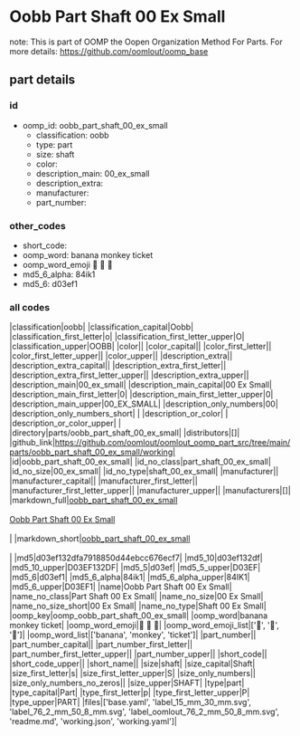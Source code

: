 # Oobb Part Shaft 00 Ex Small  

note: This is part of OOMP the Oopen Organization Method For Parts. For more details: https://github.com/oomlout/oomp_base

##  part details





### id
* oomp_id: oobb_part_shaft_00_ex_small
  * classification: oobb
  * type: part
  * size: shaft
  * color: 
  * description_main: 00_ex_small
  * description_extra: 
  * manufacturer: 
  * part_number: 

### other_codes
* short_code: 
* oomp_word: banana monkey ticket
* oomp_word_emoji :banana: :monkey: :ticket:
* md5_6_alpha: 84ik1
* md5_6: d03ef1

### all codes 
|classification|oobb|
|classification_capital|Oobb|
|classification_first_letter|o|
|classification_first_letter_upper|O|
|classification_upper|OOBB|
|color||
|color_capital||
|color_first_letter||
|color_first_letter_upper||
|color_upper||
|description_extra||
|description_extra_capital||
|description_extra_first_letter||
|description_extra_first_letter_upper||
|description_extra_upper||
|description_main|00_ex_small|
|description_main_capital|00 Ex Small|
|description_main_first_letter|0|
|description_main_first_letter_upper|0|
|description_main_upper|00_EX_SMALL|
|description_only_numbers|00|
|description_only_numbers_short| |
|description_or_color| |
|description_or_color_upper| |
|directory|parts/oobb_part_shaft_00_ex_small|
|distributors|[]|
|github_link|https://github.com/oomlout/oomlout_oomp_part_src/tree/main/parts/oobb_part_shaft_00_ex_small/working|
|id|oobb_part_shaft_00_ex_small|
|id_no_class|part_shaft_00_ex_small|
|id_no_size|00_ex_small|
|id_no_type|shaft_00_ex_small|
|manufacturer||
|manufacturer_capital||
|manufacturer_first_letter||
|manufacturer_first_letter_upper||
|manufacturer_upper||
|manufacturers|[]|
|markdown_full|[oobb_part_shaft_00_ex_small](https://github.com/oomlout/oomlout_oomp_part_src/tree/main/parts/oobb_part_shaft_00_ex_small/working)<br>[](https://github.com/oomlout/oomlout_oomp_part_src/tree/main/parts/oobb_part_shaft_00_ex_small/working)<br>[Oobb Part Shaft 00 Ex Small](https://github.com/oomlout/oomlout_oomp_part_src/tree/main/parts/oobb_part_shaft_00_ex_small/working)<br><br>|
|markdown_short|[oobb_part_shaft_00_ex_small](https://github.com/oomlout/oomlout_oomp_part_src/tree/main/parts/oobb_part_shaft_00_ex_small/working)<br><br>|
|md5|d03ef132dfa7918850d44ebcc676ecf7|
|md5_10|d03ef132df|
|md5_10_upper|D03EF132DF|
|md5_5|d03ef|
|md5_5_upper|D03EF|
|md5_6|d03ef1|
|md5_6_alpha|84ik1|
|md5_6_alpha_upper|84IK1|
|md5_6_upper|D03EF1|
|name|Oobb Part Shaft 00 Ex Small|
|name_no_class|Part Shaft 00 Ex Small|
|name_no_size|00 Ex Small|
|name_no_size_short|00 Ex Small|
|name_no_type|Shaft 00 Ex Small|
|oomp_key|oomp_oobb_part_shaft_00_ex_small|
|oomp_word|banana monkey ticket|
|oomp_word_emoji|:banana: :monkey: :ticket:|
|oomp_word_emoji_list|[':banana:', ':monkey:', ':ticket:']|
|oomp_word_list|['banana', 'monkey', 'ticket']|
|part_number||
|part_number_capital||
|part_number_first_letter||
|part_number_first_letter_upper||
|part_number_upper||
|short_code||
|short_code_upper||
|short_name||
|size|shaft|
|size_capital|Shaft|
|size_first_letter|s|
|size_first_letter_upper|S|
|size_only_numbers||
|size_only_numbers_no_zeros||
|size_upper|SHAFT|
|type|part|
|type_capital|Part|
|type_first_letter|p|
|type_first_letter_upper|P|
|type_upper|PART|
|files|['base.yaml', 'label_15_mm_30_mm.svg', 'label_76_2_mm_50_8_mm.svg', 'label_oomlout_76_2_mm_50_8_mm.svg', 'readme.md', 'working.json', 'working.yaml']|
